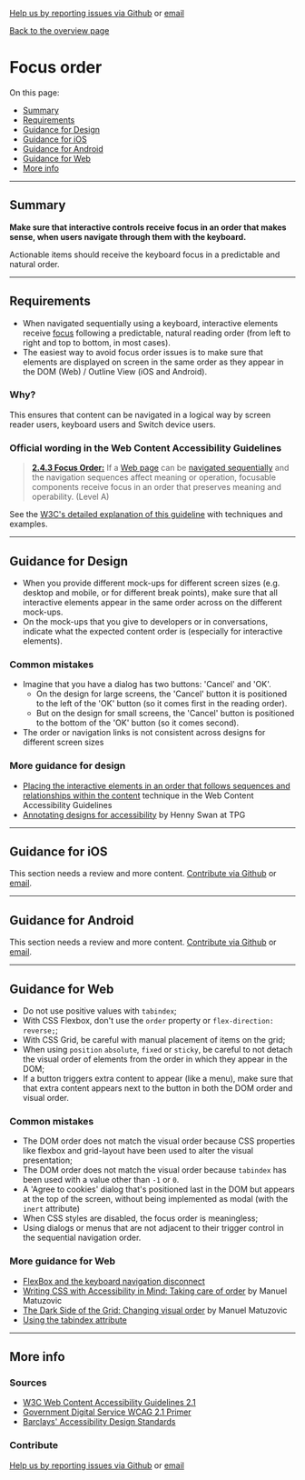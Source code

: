 [Help us by reporting issues via Github](https://github.com/theappbusiness/accessibility-guidelines) or [email](mailto:jeanfrancois@theappbusiness.com)

[Back to the overview page](./../README.md)

# Focus order

On this page:
* [Summary](#summary)
* [Requirements](#requirements)
* [Guidance for Design](#guidance-for-design)
* [Guidance for iOS](#guidance-for-ios)
* [Guidance for Android](#guidance-for-android)
* [Guidance for Web](#guidance-for-web)
* [More info](#more-info)

---

## Summary

**Make sure that interactive controls receive focus in an order that makes sense, when users navigate through them with the keyboard.**

Actionable items should receive the keyboard focus in a predictable and natural order.

---

## Requirements

* When navigated sequentially using a keyboard, interactive elements receive [focus](./definitions.md#keyboard-focus) following a predictable, natural reading order (from left to right and top to bottom, in most cases).
* The easiest way to avoid focus order issues is to make sure that elements are displayed on screen in the same order as they appear in the DOM (Web) / Outline View (iOS and Android).

### Why?

This ensures that content can be navigated in a logical way by screen reader users, keyboard users and Switch device users.

### Official wording in the Web Content Accessibility Guidelines

> [**2.4.3 Focus Order:**](https://www.w3.org/TR/UNDERSTANDING-WCAG20/navigation-mechanisms-focus-order.html) If a [Web page](https://www.w3.org/TR/UNDERSTANDING-WCAG20/navigation-mechanisms-focus-order.html#webpagedef) can be [navigated sequentially](https://www.w3.org/TR/UNDERSTANDING-WCAG20/navigation-mechanisms-focus-order.html#nav-seqdef) and the navigation sequences affect meaning or operation, focusable components receive focus in an order that preserves meaning and operability. (Level A)

See the [W3C's detailed explanation of this guideline](https://www.w3.org/TR/UNDERSTANDING-WCAG20/navigation-mechanisms-focus-order.html) with techniques and examples.

---

## Guidance for Design

* When you provide different mock-ups for different screen sizes (e.g. desktop and mobile, or for different break points), make sure that all interactive elements appear in the same order across on the different mock-ups.
* On the mock-ups that you give to developers or in conversations, indicate what the expected content order is (especially for interactive elements).

### Common mistakes

* Imagine that you have a dialog has two buttons: 'Cancel' and 'OK'.
  * On the design for large screens, the 'Cancel' button it is positioned to the left of the 'OK' button (so it comes first in the reading order).
  * But on the design for small screens, the 'Cancel' button is positioned to the bottom of the 'OK' button (so it comes second).
* The order or navigation links is not consistent across designs for different screen sizes

### More guidance for design

* [Placing the interactive elements in an order that follows sequences and relationships within the content](https://www.w3.org/TR/2016/NOTE-WCAG20-TECHS-20161007/G59) technique in the Web Content Accessibility Guidelines
* [Annotating designs for accessibility](https://drive.google.com/file/d/1n0DkLoFydmbNxLisivqHh8xoo467HgBJ/view?usp=sharing) by Henny Swan at TPG

---

## Guidance for iOS

This section needs a review and more content. [Contribute via Github](https://github.com/theappbusiness/accessibility-guidelines/) or [email](mailto:kane.cheshire@theappbusiness.com).

---

## Guidance for Android

This section needs a review and more content. [Contribute via Github](https://github.com/theappbusiness/accessibility-guidelines/) or [email](mailto:jeanfrancois@theappbusiness.com).

---

## Guidance for Web

* Do not use positive values with `tabindex`;
* With CSS Flexbox, don't use the `order` property or `flex-direction: reverse;`;
* With CSS Grid, be careful with manual placement of items on the grid;
* When using `position` `absolute`, `fixed` or `sticky`, be careful to not detach the visual order of elements from the order in which they appear in the DOM;
* If a button triggers extra content to appear (like a menu), make sure that that extra content appears next to the button in both the DOM order and visual order.

### Common mistakes

* The DOM order does not match the visual order because CSS properties like flexbox and grid-layout have been used to alter the visual presentation;
* The DOM order does not match the visual order because `tabindex` has been used with a value other than `-1` or `0`.
* A 'Agree to cookies' dialog that's positioned last in the DOM but appears at the top of the screen, without being implemented as modal (with the `inert` attribute)
* When CSS styles are disabled, the focus order is meaningless;
* Using dialogs or menus that are not adjacent to their trigger control in the sequential navigation order.

### More guidance for Web

* [FlexBox and the keyboard navigation disconnect](http://tink.uk/flexbox-the-keyboard-navigation-disconnect/)
* [Writing CSS with Accessibility in Mind: Taking care of order](https://medium.com/@matuzo/writing-css-with-accessibility-in-mind-8514a0007939#bf38) by Manuel Matuzovic
* [The Dark Side of the Grid: Changing visual order](https://www.matuzo.at/blog/the-dark-side-of-the-grid-part-2/#visual-order) by Manuel Matuzovic
* [Using the tabindex attribute](https://www.paciellogroup.com/blog/2014/08/using-the-tabindex-attribute/)

---

## More info

### Sources

* [W3C Web Content Accessibility Guidelines 2.1](https://www.w3.org/TR/WCAG21/)
* [Government Digital Service WCAG 2.1 Primer](https://alphagov.github.io/wcag-primer/)
* [Barclays' Accessibility Design Standards](https://home.barclays/who-we-are/our-suppliers/our-requirements-of-external-suppliers/)

### Contribute

[Help us by reporting issues via Github](https://github.com/theappbusiness/accessibility-guidelines) or [email](mailto:jeanfrancois@theappbusiness.com)